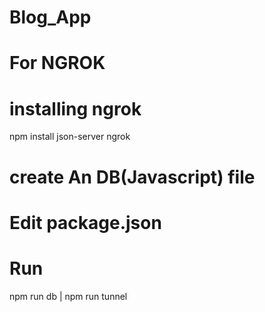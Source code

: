 # Blog_App

# For NGROK 
# installing ngrok
npm install json-server ngrok
# create An DB(Javascript) file
# Edit package.json

# Run
  npm run db | npm run tunnel
